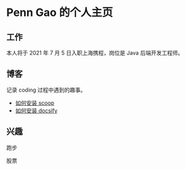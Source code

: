 # Penn Gao 的个人主页

## 工作

本人将于 2021 年 7 月 5 日入职上海携程，岗位是 Java 后端开发工程师。

## 博客

记录 coding 过程中遇到的趣事。

* [如何安装 scoop](blog/install_scoop/)
* [如何安装 docsify](blog/install_docsify/)

## 兴趣

跑步

股票

